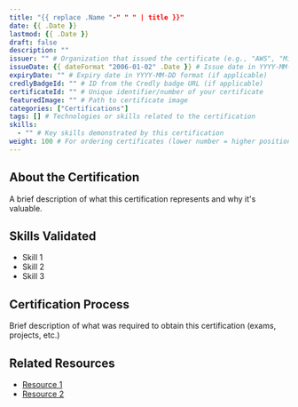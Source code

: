 ```yaml
---
title: "{{ replace .Name "-" " " | title }}"
date: {{ .Date }}
lastmod: {{ .Date }}
draft: false
description: ""
issuer: "" # Organization that issued the certificate (e.g., "AWS", "Microsoft", "Cisco")
issueDate: {{ dateFormat "2006-01-02" .Date }} # Issue date in YYYY-MM-DD format
expiryDate: "" # Expiry date in YYYY-MM-DD format (if applicable)
credlyBadgeId: "" # ID from the Credly badge URL (if applicable)
certificateId: "" # Unique identifier/number of your certificate
featuredImage: "" # Path to certificate image
categories: ["Certifications"]
tags: [] # Technologies or skills related to the certification
skills:
  - "" # Key skills demonstrated by this certification
weight: 100 # For ordering certificates (lower number = higher position)
---
```


## About the Certification

A brief description of what this certification represents and why it's valuable.

## Skills Validated

- Skill 1
- Skill 2
- Skill 3

## Certification Process

Brief description of what was required to obtain this certification (exams, projects, etc.)

## Related Resources

- [Resource 1](https://example.com)
- [Resource 2](https://example.com)